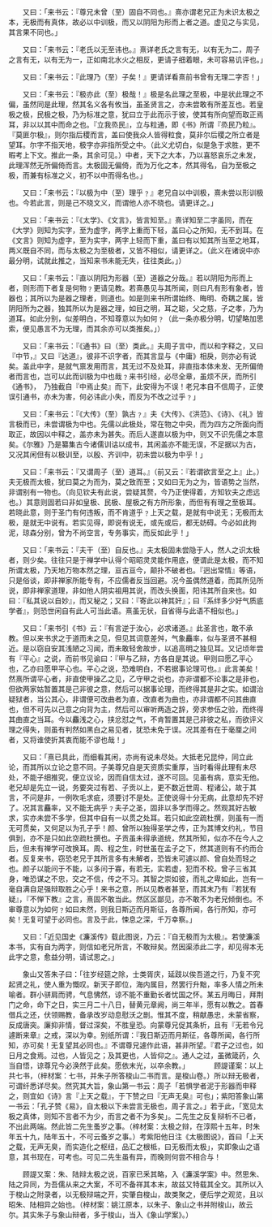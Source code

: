 <!-- { "loadSidebar": true } -->
　　又曰：「来书云：『尊兄未曾（至）固自不同也。』熹亦谓老兄正为未识太极之本，无极而有真体，故必以中训极，而又以阴阳为形而上者之道。虚见之与实见，其言果不同也。」

　　又曰：「来书云：『老氏以无至讳也。』熹详老氏之言有无，以有无为二，周子之言有无，以有无为一，正如南北水火之相反，更请子细着眼，未可容易讥评也。」

　　又曰：「来书云：『此理乃（至）子矣！』更请详看熹前书曾有无理二字否！」

　　又曰：「来书云：『极亦此（至）极哉！』极是名此理之至极，中是状此理之不偏，虽然同是此理，然其名义各有攸当，虽圣贤言之，亦未尝敢有所差互也。若皇极之极，民极之极，乃为标准之意，犹曰立于此而示于彼，使其有所向望而取正焉耳，非以以其中而命之也。『立我烝民』，立与粒通，即《书》所谓『烝民乃粒』。『莫匪尔极』，则尔指后稷而言，盖曰使我众人皆得粒食，莫非尔后稷之所立者是望耳。尔字不指天地，极字亦非指所受之中。（此义尤切白，似是急于求胜，更不暇考上下文。推此一条，其余可见。）中者，天下之大本，乃以喜怒哀乐之未发，此理浑然无所偏倚而言。太极固无偏倚，而为万化之本，然其得名，自为至极之极，而兼有标准之义，初不以中而得名也。」

　　又曰：「来书云：『以极为中（至）理乎﹖』老兄自以中训极，熹未尝以形训极也。今若此言，则是己不晓文义，而谓他人亦不晓也。请更详之。」　

　　又曰：「来书云：『《太学》、《文言》，皆言知至。』熹详知至二字虽同，而在《大学》则知为实字，至为虚字，两字上重而下轻，盖曰心之所知，无不到耳。在《文言》则知为虚字，至为实字，两字上轻而下重，盖曰有以知其所当至之地耳，两义既自不同，而与太极之为至极者，又皆不相似，请更详之。（此义在诸说中亦最分明，试就此推之，当知来书未能无失，往往类此。」）

　　又曰：「来书云：『直以阴阳为形器（至）道器之分哉。』若以阴阳为形而上者，则形而下者复是何物﹖更请见教。若熹愚见与其所闻，则曰凡有形有象者，皆器也；其所以为是器之理者，则道也。如是则来书所谓始终、晦明、奇耦之属，皆阴阳所为之器，独其所以为是器之理，如目之明，耳之聪，父之慈，子之孝，乃为道耳。如此分别，似差明白，不知尊意以为如何﹖（此一条亦极分明，切望略加思索，便见愚言不为无理，而其余亦可以类推矣。」）

　　又曰：「来书云：『《通书》曰（至）类此。』夫周子言中，而以和字释之，又曰『中节，』又曰『达道』，彼非不识字者，而其言显与《中庸》相戾，则亦必有说矣。盖此中字，是就气禀发用而言，其无过不及处耳，非直指本体未发、无所偏倚者而言也，岂可以此而训极为中也哉﹖来书引经，必尽全章，虽烦不厌，而所引《通书》，　乃独截自『中焉止矣』而下，此安得为不误！老兄本自不信周子，正使误引通书，亦未为害，何必讳此小失，而反为不改之过乎﹖」

　　又曰：「来书云：『《大传》（至）孰古﹖』夫《大传》、《洪范》、《诗》、《礼》皆言极而已，未尝谓极为中也。先儒以此极处，常在物之中央，而为四方之所面向而取正，故因以中释之，盖亦未为甚失。而后人遂直以极为中，则又不识先儒之本意矣。《尔雅》乃是纂集古今诸儒训诂以成书，其闲盖亦不能无误，不足据以为古，又况其闲但有以极训至，以殷、齐训中，初未尝以极为中乎！」

　　又曰：「来书云：『又谓周子（至）道耳。』（前又云：『若谓欲言至之上』止。）夫无极而太极，犹曰莫之为而为，莫之致而至；又如曰无为之为，皆语势之当然，非谓别有一物也。（向见钦夫有此说，尝疑其赘，今乃正使得着，方知钦夫之虑远也。）其意则固若曰非如皇极、民极、屋极之有方所形象，而但有有理之至极耳。若晓此意，则于圣门有何违叛，而不肯道乎﹖上天之载，是就有中说无；无极而太极，是就无中说有。若实见得，即说有说无，或先或后，都无妨碍。今必如此拘泥，琼森分别，曾为不尚空言，专务事实，而反如此乎！」

　　又曰：「来书云：『夫干（至）自反也。』夫太极固未尝隐于人，然人之识太极者，则少矣。往往只是于禅学中认得个昭昭灵灵能作用底，便谓此是太极，而不知所谓太极，乃天地万物本然之理，亘古亘今，颠扑不破者也。『迥出常情』等语，只是俗谈，即非禅家所能专有，不应儒者反当回避。况今虽偶然道着，而其所见所说，即非禅家道理，非如他人阴实祖用其说，而改头换面，阳讳其所自来也。如曰：『私其说以自妙』，而又秘之；又曰：『寄此以神其奸』；曰『系绊多少好气质底学者』，则恐世闲自有此人可当此语。熹虽无状，自省得与此语不相似也。」

　　又曰：「来书引《书》云：『有言逆于汝心，必求诸道。』此圣言也，敢不承教。但以来书求之于道而未之见，但见其词意差舛，气象麤率，似与圣贤不甚相近。是以窃自安其浅陋之习闻，而未敢轻舍故步，以追高明之独见耳。又记顷年尝有『平心』之说，而前书见谕曰：『甲与乙辩，方各自是其说。甲则曰愿乙平心也，乙亦曰愿甲平心也。平心之说，恐难明白，不若据事论理可也。』此言美矣！然熹所谓平心者，非直使甲操乙之见，乙守甲之说也，亦非谓都不论事之是非也，但欲两家姑暂置其是己非彼之意，然后可以据事论理，而终得其是非之实。如谓治疑狱者，当公其心，非谓便可改曲者为直，改直者为曲也，亦非谓都不问其曲直也，但不可先以己意之向背为主，然后可以审听两造之辞，旁求参伍之验，而终得其曲直之当耳。今以麤浅之心，挟忿怼之气，不肯暂置其是己非彼之私，而欲评义理之得失，则虽有判然如黑白之易见者，犹恐未免于误。况其差有在于毫厘之间者，又将谁使折其衷而能不谬也哉！」

　　又曰：「熹已具此，而细看其闲，亦尚有说未尽处。大抵老兄昆仲，同立此论，而其所以立论之意不同。子美尊兄自是天资质实重厚，当时看得此理有未尽处，不能子细推究，便立议论，因而自信太过，遂不可回。见虽有病，意实无他。老兄却是先立一说，务要突过有若、子贡以上，更不数近世周、程诸公，故于其言，不问是非，一例吹毛求疵，须要讨不是处。正使说得十分无病，此意却先不好了。况其言麤率，又不能无病乎﹖夫子之圣，固非以多学而得之。然观其好古敏求，实亦未尝不多学，但其中自有一以贯之处耳。若只如此空疏杜撰，则虽有一而无可贯矣，又何足以为孔子乎！颜、曾所以独得圣学之传，正为其博文约礼，节目俱到，亦不是只如此空疏杜撰也。子贡虽未得承道统，然其所知，似亦不在今人之后，但未有禅学可改换耳。周、程之生，时世虽在孟子之下，然其道则有不约而合者。反复来书，窃恐老兄于其所言多有未解者，恐皆未可遽以颜、曾自处而轻之也。颜子以能问于不能，以多问于寡，有若无，实若虚，犯而不校。曾子三省其身，唯恐谋之不忠，交之不信，传之不习。其智之崇如彼，而礼之卑如此，岂有一毫自满自足强辩取胜之心乎！来书之意，所以见教者甚至，而其末乃有『若犹有疑』，『不惮下教』之言，熹固不敢当此。然区区鄙见，亦不敢不为老兄倾倒也。不审尊意以为如何﹖如曰未然，则我日斯迈而月斯征，各尊所闻，各行所知，亦可矣！无复可望于必同也。言及于此，悚息之深，千万幸察。」

　　又曰：「近见国史《濂溪传》载此图说，乃云：『自无极而为太极』。若使濂溪本书，实有自为两字，则信如老兄所言，不敢辩矣。然因渠添此二字，却见得本无此字之意，愈益分明，请试思之。」

　　象山又答朱子曰：「往岁经筵之除，士类胥庆，延跂以俟吾道之行，乃复不究起贤之礼，使人重为慨叹。新天子即位，海内属目，然罢行升黜，率多人情之所未喻者。群小骈肩而骋，气息怫然，谅不能不重勤长者忧国之怀。某五月晦日，拜荆门之命，命下之日，实三月二十八日，替黄元章阙，尚三年半，愿有以教之。首春借兵之还，伏领赐教，备承改岁动息慰沃之剧。惟其不度，稍献愚忠，未蒙省察，反成唐突。廉抑非情，督过深矣，不胜皇恐。向蒙尊兄促其条析，且有『无若令兄遽断来章』之戒，深以为幸。别纸所谓：『我日斯迈而月斯征，各尊所闻，各行所知，亦可矣！无复望其必同也。』不谓尊兄遽作此语，甚非所望。『君子之过也，如日月之食焉。过也，人皆见之；及其更也，人皆仰之』。通人之过，虽微箴药，久当自悟，谅尊兄今必涣然于此矣。愿依末光，以卒余教。」　　　　顾諟谨案：以上共七书，（梓材案：七书，并朱子所答梭山二书而言。是梭山卷。）所以辩无极者，可谓纤悉详尽矣。然究其大旨，象山第一书云：周子「若惧学者泥于形器而申释之，则宜如《诗》言『上天之载』，于下赞之曰『无声无臭』可也」；紫阳答象山第一书云：「孔子赞《易》，自太极以下未尝言无极也，周子言之。」若于此，「宽见太极之真体，则知不言者不为少，而言之者不为多矣」。二先生之反复辩析不已者，不出此两端。然此皆二先生蚤岁之事。（梓材案：太极之辩，在淳熙十五年，时朱年五十九，陆年五十，不可云蚤岁之事。）考紫阳他日注《太极图说》，首曰「上天之载，无声无臭，而实造化之枢纽，品汇之根柢，曰无极而太极」，实即象山之语意，其书现在，可考也。可见二先生虽有异，而晚则何尝不相合与！

　　顾諟又案：朱、陆辩太极之说，百家已釆其略，入《濂溪学案》中。然思朱、陆之异同，为吾儒从来之大案，不可不备祥其本末，故兹又特载其全文。其所以入于梭山之附录者，以无极辩端之开，实肇自梭山，故类聚之，便后学之观览，且以昭朱、陆相异之始也。（梓材案：姚江原本，以朱子、象山之书并附梭山，故云尔。其实朱子与象山辩者，多于梭山，当入《象山学案》。）

